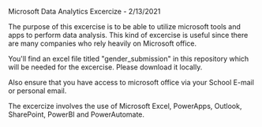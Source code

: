 Microsoft Data Analytics Excercize - 2/13/2021

The purpose of this excercise is to be able to utilize microsoft tools and apps to perform data analysis. 
This kind of excercise is useful since there are many companies who rely heavily on Microsoft office. 

You'll find an excel file titled "gender_submission" in this repository which will be needed for the excercise. Please download it locally. 

Also ensure that you have access to microsoft office via your School E-mail or personal email. 

The excercize involves the use of Microsoft Excel, PowerApps, Outlook, SharePoint, PowerBI and PowerAutomate. 
